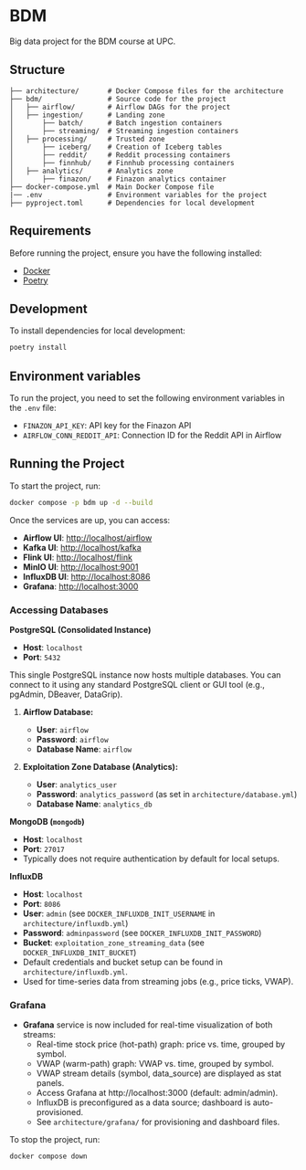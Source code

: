 # BDM

Big data project for the BDM course at UPC.

## Structure

```
├── architecture/       # Docker Compose files for the architecture
├── bdm/                # Source code for the project
│   ├── airflow/        # Airflow DAGs for the project
│   ├── ingestion/      # Landing zone
│       ├── batch/      # Batch ingestion containers
│       ├── streaming/  # Streaming ingestion containers
│   ├── processing/     # Trusted zone
│       ├── iceberg/    # Creation of Iceberg tables
│       ├── reddit/     # Reddit processing containers
│       ├── finnhub/    # Finnhub processing containers
│   ├── analytics/      # Analytics zone
│       ├── finazon/    # Finazon analytics container
├── docker-compose.yml  # Main Docker Compose file
|── .env                # Environment variables for the project
├── pyproject.toml      # Dependencies for local development
```

## Requirements

Before running the project, ensure you have the following installed:

- [Docker](https://docs.docker.com/get-docker/)
- [Poetry](https://python-poetry.org/docs/#installation)

## Development

To install dependencies for local development:

```sh
poetry install
```

## Environment variables

To run the project, you need to set the following environment variables in the `.env` file:

- `FINAZON_API_KEY`: API key for the Finazon API
- `AIRFLOW_CONN_REDDIT_API`: Connection ID for the Reddit API in Airflow

## Running the Project

To start the project, run:

```sh
docker compose -p bdm up -d --build
```

Once the services are up, you can access:

- **Airflow UI**: [http://localhost/airflow](http://localhost/airflow)
- **Kafka UI**: [http://localhost/kafka](http://localhost/kafka)
- **Flink UI**: [http://localhost/flink](http://localhost/flink)
- **MinIO UI**: [http://localhost:9001](http://localhost:9001)
- **InfluxDB UI**: [http://localhost:8086](http://localhost:8086)
- **Grafana**: [http://localhost:3000](http://localhost:3000)

### Accessing Databases

**PostgreSQL (Consolidated Instance)**

- **Host**: `localhost`
- **Port**: `5432`

This single PostgreSQL instance now hosts multiple databases. You can connect to it using any standard PostgreSQL client
or GUI tool (e.g., pgAdmin, DBeaver, DataGrip).

1. **Airflow Database:**
    * **User**: `airflow`
    * **Password**: `airflow`
    * **Database Name**: `airflow`

2. **Exploitation Zone Database (Analytics):**
    * **User**: `analytics_user`
    * **Password**: `analytics_password` (as set in `architecture/database.yml`)
    * **Database Name**: `analytics_db`

**MongoDB (`mongodb`)**

- **Host**: `localhost`
- **Port**: `27017`
- Typically does not require authentication by default for local setups.

**InfluxDB**

- **Host**: `localhost`
- **Port**: `8086`
- **User**: `admin` (see `DOCKER_INFLUXDB_INIT_USERNAME` in `architecture/influxdb.yml`)
- **Password**: `adminpassword` (see `DOCKER_INFLUXDB_INIT_PASSWORD`)
- **Bucket**: `exploitation_zone_streaming_data` (see `DOCKER_INFLUXDB_INIT_BUCKET`)
- Default credentials and bucket setup can be found in `architecture/influxdb.yml`.
- Used for time-series data from streaming jobs (e.g., price ticks, VWAP).

### Grafana

- **Grafana** service is now included for real-time visualization of both streams:
    - Real-time stock price (hot-path) graph: price vs. time, grouped by symbol.
    - VWAP (warm-path) graph: VWAP vs. time, grouped by symbol.
    - VWAP stream details (symbol, data_source) are displayed as stat panels.
    - Access Grafana at http://localhost:3000 (default: admin/admin).
    - InfluxDB is preconfigured as a data source; dashboard is auto-provisioned.
    - See `architecture/grafana/` for provisioning and dashboard files.

To stop the project, run:

```sh
docker compose down
```
